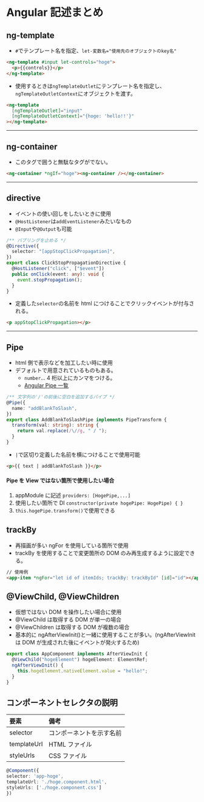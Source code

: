 # Angular 記述まとめ

## ng-template

- `#`でテンプレート名を指定、`let-変数名="使用先のオブジェクトのkey名"`

```html
<ng-template #input let-controls="hoge">
  <p>{{controls}}</p>
</ng-template>
```

- 使用するときは`ngTemplateOutlet`にテンプレート名を指定し、`ngTemplateOutletContext`にオブジェクトを渡す。

```html
<ng-template
  [ngTemplateOutlet]="input"
  [ngTemplateOutletContext]="{hoge: 'hello!!'}"
></ng-template>
```

---

## ng-container

- このタグで囲うと無駄なタグがでない。

```html
<ng-container *ngIf="hoge"><ng-container /></ng-container>
```

---

## directive

- イベントの使い回しをしたいときに使用
- `@HostListener`は`addEventListener`みたいなもの
- `@Input`や`@Output`も可能

```ts
/** バブリングを止める */
@Directive({
  selector: "[appStopClickPropagation]",
})
export class ClickStopPropagationDirective {
  @HostListener("click", ["$event"])
  public onClick(event: any): void {
    event.stopPropagation();
  }
}
```

- 定義した`selector`の名前を html につけることでクリックイベントが付与される。

```html
<p appStopClickPropagation></p>
```

---

## Pipe

- html 側で表示などを加工したい時に使用
- デフォルトで用意されているものもある。
  - `number`... 4 桁以上にカンマをつける。
  - [Angular Pipe 一覧](https://www.multispots.net/angular-pipe/)

```ts
/** 文字列の'/'の前後に空白を追加するパイプ */
@Pipe({
  name: "addBlankToSlash",
})
export class AddBlankToSlashPipe implements PipeTransform {
  transform(val: string): string {
    return val.replace(/\//g, " / ");
  }
}
```

- `|`で区切り定義した名前を横につけることで使用可能

```html
<p>{{ text | addBlankToSlash }}</p>
```

#### Pipe を View ではない箇所で使用したい場合

1. appModule に記述 `providers: [HogePipe,...]`
2. 使用したい箇所で DI `constructor(private hogePipe: HogePipe) { }`
3. `this.hogePipe.transform()`で使用できる

## trackBy

- 再描画が多い ngFor を使用している箇所で使用
- trackBy を使用することで変更箇所の DOM のみ再生成するように設定できる。

```html
// 使用例
<app-item *ngFor="let id of itemIds; trackBy: trackById" [id]="id"></app-item>
```

## @ViewChild, @ViewChildren

- 仮想ではない DOM を操作したい場合に使用
- @ViewChild は取得する DOM が単一の場合
- @ViewChildren は取得する DOM が複数の場合
- 基本的に ngAfterViewInit()と一緒に使用することが多い。(ngAfterViewInit は DOM が生成された後にイベントが発火するため)

```ts
export class AppComponent implements AfterViewInit {
  @ViewChild("hogeElement") hogeElement: ElementRef;
  ngAfterViewInit() {
    this.hogeElement.nativeElement.value = "hello!";
  }
}
```

## コンポーネントセレクタの説明

| 要素        | 備考                     |
| :---------- | :----------------------- |
| selector    | コンポーネントを示す名前 |
| templateUrl | HTML ファイル            |
| styleUrls   | CSS ファイル             |

```ts
@Component({
selector: 'app-hoge',
templateUrl: './hoge.component.html',
styleUrls: ['./hoge.component.css']
})
```
